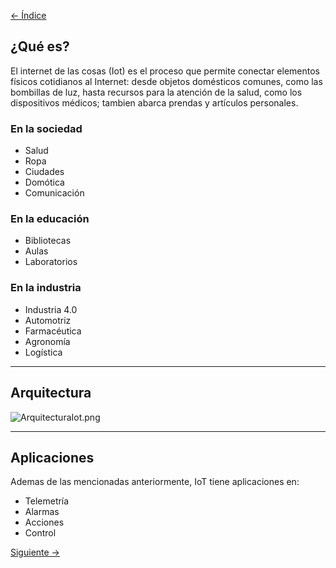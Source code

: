 [<- Índice](Internet%20of%20Things%20(IoT).md)
## ¿Qué es?

El internet de las cosas (Iot) es el proceso que permite conectar elementos físicos cotidianos al Internet: desde objetos domésticos comunes, como las bombillas de luz, hasta recursos para la atención de la salud, como los dispositivos médicos; tambien abarca prendas y artículos personales.

### En la sociedad

- Salud
- Ropa
- Ciudades
- Domótica
- Comunicación

### En la educación

- Bibliotecas
- Aulas
- Laboratorios

### En la industria

- Industria 4.0
- Automotriz
- Farmacéutica
- Agronomía
- Logística

---

## Arquitectura

![ArquitecturaIot.png](ArquitecturaIot.png)

---

## Aplicaciones

Ademas de las mencionadas anteriormente, IoT tiene aplicaciones en:

- Telemetría
- Alarmas
- Acciones
- Control

[Siguiente ->](Dispositivos%20del%20Internet%20de%20las%20Cosas.md)